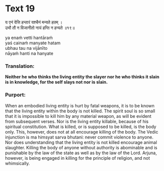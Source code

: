 # Text 19

य एनं वेत्ति हन्तारं यश्चैनं मन्यते हतम् ।  
उभौ तौ न विजानीतो नायं हन्ति न हन्यते ॥१९॥

ya enaḿ vetti hantāraḿ  
yaś cainaḿ manyate hatam  
ubhau tau na vijānīto  
nāyaḿ hanti na hanyate



### Translation:

**Neither he who thinks the living entity the slayer nor he who thinks it slain is in knowledge, for the self slays not nor is slain.**

### Purport:

When an embodied living entity is hurt by fatal weapons, it is to be known that the living entity within the body is not killed. The spirit soul is so small that it is impossible to kill him by any material weapon, as will be evident from subsequent verses. Nor is the living entity killable, because of his spiritual constitution. What is killed, or is supposed to be killed, is the body only. This, however, does not at all encourage killing of the body. The Vedic injunction is ma himsyat sarva bhutani: never commit violence to anyone. Nor does understanding that the living entity is not killed encourage animal slaughter. Killing the body of anyone without authority is abominable and is punishable by the law of the state as well as by the law of the Lord. Arjuna, however, is being engaged in killing for the principle of religion, and not whimsically.
